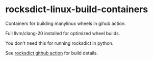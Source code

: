 # rocksdict-linux-build-containers

Containers for building manylinux wheels in gihub action.

Full llvm/clang-20 installed for optimized wheel builds.

You don't need this for running rocksdict in python.

See [rocksdict github action](https://github.com/Congyuwang/RocksDict/blob/3899cebc7e8243ce4d7e07e4d2e1201f9e0251fe/.github/workflows/PR.yml#L103-L246) for build details.
